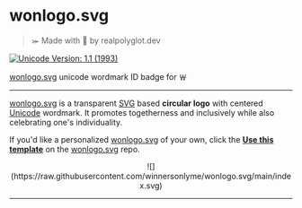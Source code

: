 # wonlogo.svg
>⪼ Made with 💜 by realpolyglot.dev

[![Unicode Version: 1.1 (1993)](https://img.shields.io/badge/Unicode%20Version-1.1%20(1993)-blue)](https://www.unicode.org/versions/Unicode1.1.0/)

[wonlogo.svg][] unicode wordmark ID badge for ￦

---

[wonlogo.svg][] is a transparent [SVG][] based **circular logo** with centered [Unicode][] wordmark. It promotes togetherness and inclusively while also celebrating one's individuality.

If you'd like a personalized [wonlogo.svg][] of your own, click the **[Use this template][]** on the [wonlogo.svg][] repo.

<center>
  ![](https://raw.githubusercontent.com/winnersonlyme/wonlogo.svg/main/index.svg)
</center>

---
[SVG]: https://www.w3.org/Graphics/SVG/
[Unicode]: https://unicode-table.com/en/FFE6/
[Use this template]: https://github.com/wilmoore/wonlogo.svg/generate
[wonlogo.svg]: https://github.com/wilmoore/wonlogo.svg
